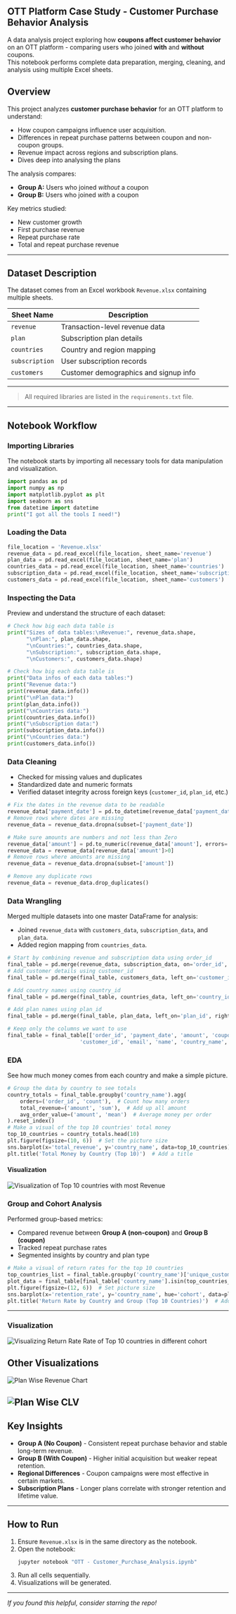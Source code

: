 ## OTT Platform Case Study - Customer Purchase Behavior Analysis

A data analysis project exploring how **coupons affect customer behavior** on an OTT platform - comparing users who joined **with** and **without** coupons.  
This notebook performs complete data preparation, merging, cleaning, and analysis using multiple Excel sheets.

##  Overview

This project analyzes **customer purchase behavior** for an OTT platform to understand:
- How coupon campaigns influence user acquisition.
- Differences in repeat purchase patterns between coupon and non-coupon groups.
- Revenue impact across regions and subscription plans.
- Dives deep into analysing the plans

The analysis compares:
- **Group A:** Users who joined *without* a coupon  
- **Group B:** Users who joined *with* a coupon  

Key metrics studied:
- New customer growth  
- First purchase revenue  
- Repeat purchase rate  
- Total and repeat purchase revenue  

---

## Dataset Description

The dataset comes from an Excel workbook `Revenue.xlsx` containing multiple sheets.

| Sheet Name | Description |
|-------------|-------------|
| `revenue` | Transaction-level revenue data |
| `plan` | Subscription plan details |
| `countries` | Country and region mapping |
| `subscription` | User subscription records |
| `customers` | Customer demographics and signup info |

---





> All required libraries are listed in the `requirements.txt` file.

---

## Notebook Workflow

### Importing Libraries
The notebook starts by importing all necessary tools for data manipulation and visualization.

~~~python
import pandas as pd
import numpy as np
import matplotlib.pyplot as plt
import seaborn as sns
from datetime import datetime
print("I got all the tools I need!")
~~~

###  Loading the Data
~~~python
file_location = 'Revenue.xlsx'
revenue_data = pd.read_excel(file_location, sheet_name='revenue')
plan_data = pd.read_excel(file_location, sheet_name='plan')
countries_data = pd.read_excel(file_location, sheet_name='countries')
subscription_data = pd.read_excel(file_location, sheet_name='subscription')
customers_data = pd.read_excel(file_location, sheet_name='customers')
~~~

###  Inspecting the Data
Preview and understand the structure of each dataset:

```python
# Check how big each data table is
print("Sizes of data tables:\nRevenue:", revenue_data.shape,
      "\nPlan:", plan_data.shape,
      "\nCountries:", countries_data.shape,
      "\nSubscription:", subscription_data.shape,
      "\nCustomers:", customers_data.shape)

# Check how big each data table is
print("Data infos of each data tables:")
print("Revenue data:")
print(revenue_data.info())
print("\nPlan data:")
print(plan_data.info())
print("\nCountries data:")
print(countries_data.info())
print("\nSubscription data:")
print(subscription_data.info())
print("\nCountries data:")
print(customers_data.info())
```

###  Data Cleaning
- Checked for missing values and duplicates   
- Standardized date and numeric formats  
- Verified dataset integrity across foreign keys (`customer_id`, `plan_id`, etc.)

~~~python
# Fix the dates in the revenue data to be readable
revenue_data['payment_date'] = pd.to_datetime(revenue_data['payment_date'], errors='coerce')
# Remove rows where dates are missing
revenue_data = revenue_data.dropna(subset=['payment_date'])

# Make sure amounts are numbers and not less than Zero
revenue_data['amount'] = pd.to_numeric(revenue_data['amount'], errors='coerce')
revenue_data = revenue_data[revenue_data['amount']>0]
# Remove rows where amounts are missing
revenue_data = revenue_data.dropna(subset=['amount'])

# Remove any duplicate rows
revenue_data = revenue_data.drop_duplicates()
~~~

###  Data Wrangling
Merged multiple datasets into one master DataFrame for analysis:
- Joined `revenue_data` with `customers_data`, `subscription_data`, and `plan_data`.
- Added region mapping from `countries_data`.
```python
# Start by combining revenue and subscription data using order_id
final_table = pd.merge(revenue_data, subscription_data, on='order_id', how='inner')
# Add customer details using customer_id
final_table = pd.merge(final_table, customers_data, left_on='customer_id', right_on='id', how='inner')

# Add country names using country_id
final_table = pd.merge(final_table, countries_data, left_on='country_id', right_on='id', how='inner')

# Add plan names using plan_id
final_table = pd.merge(final_table, plan_data, left_on='plan_id', right_on='Id', how='inner')

# Keep only the columns we want to use
final_table = final_table[['order_id', 'payment_date', 'amount', 'coupon_code', 
                       'customer_id', 'email', 'name', 'country_name', 'plan_name']]
```
### EDA 
See how much money comes from each country and make a simple picture.
```python
# Group the data by country to see totals
country_totals = final_table.groupby('country_name').agg(
    orders=('order_id', 'count'),  # Count how many orders
    total_revenue=('amount', 'sum'),  # Add up all amount
    avg_order_value=('amount', 'mean')  # Average money per order
).reset_index()
# Make a visual of the top 10 countries' total money
top_10_countries = country_totals.head(10)
plt.figure(figsize=(10, 6))  # Set the picture size
sns.barplot(x='total_revenue', y='country_name', data=top_10_countries)  # Make bars
plt.title('Total Money by Country (Top 10)')  # Add a title
```
#### Visualization
![Visualization of Top 10 countries with most Revenue](Visuals/Top10_countries.png)

###  Group and Cohort Analysis
Performed group-based metrics:
- Compared revenue between **Group A (non-coupon)** and **Group B (coupon)**  
- Tracked repeat purchase rates  
- Segmented insights by country and plan type
```python
# Make a visual of return rates for the top 10 countries
top_countries_list = final_table.groupby('country_name')['unique_customers'].sum().nlargest(10).index
plot_data = final_table[final_table['country_name'].isin(top_countries_list)]
plt.figure(figsize=(12, 6))  # Set picture size
sns.barplot(x='retention_rate', y='country_name', hue='cohort', data=plot_data)  # Make bars with groups
plt.title('Return Rate by Country and Group (Top 10 Countries)')  # Add title
```
---
### Visualization
![Visualizing Return Rate Rate of Top 10 countries in different cohort](Visuals/Cohort_Return_Rate.png)


## Other Visualizations
![Plan Wise Revenue Chart](Visuals/plan_revenue_chart.png)

![Plan Wise CLV](Visuals/plan_clv_chart.png)
---


## Key Insights

- **Group A (No Coupon)** - Consistent repeat purchase behavior and stable long-term revenue.  
- **Group B (With Coupon)** - Higher initial acquisition but weaker repeat retention.  
- **Regional Differences** - Coupon campaigns were most effective in certain markets.  
-  **Subscription Plans** - Longer plans correlate with stronger retention and lifetime value.  



---

## How to Run

1. Ensure `Revenue.xlsx` is in the same directory as the notebook.  
2. Open the notebook:
   ~~~bash
   jupyter notebook "OTT - Customer_Purchase_Analysis.ipynb"
   ~~~
3. Run all cells sequentially.  
4. Visualizations will be generated.


---


  *If you found this helpful, consider starring the repo!*

